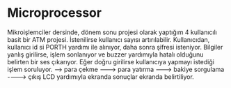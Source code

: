 # Microprocessor

Mikroişlemciler dersinde, dönem sonu projesi olarak yaptığım 4 kullanıcılı basit bir ATM projesi. İstenilirse kullanıcı sayısı artırılabilir. Kullanıcıdan, kullanıcı id si PORTH yardımı ile alınıyor, daha sonra şifresi isteniyor. Bilgiler yanlış girilirse, işlem sonlanıyor ve buzzer yardımıyla hatalı olduğunu belirten bir ses çıkarıyor. Eğer doğru girilirse kullanıcıya yapmayı istediği işlem soruluyor.
--> para çekme
---> para yatırma
---> bakiye sorgulama
----> çıkış
LCD yardımıyla ekranda sonuçlar ekranda belirtiliyor.
